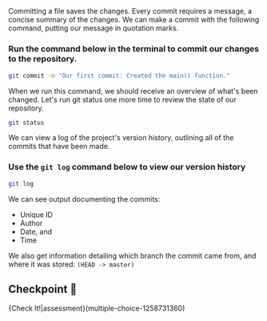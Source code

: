 ##

Committing a file saves the changes. Every commit requires a message, a concise summary of the changes. We can make a commit with the following command, putting our message in quotation marks.

### Run the command below in the terminal to commit our changes to the repository.
```bash
git commit -m "Our first commit: Created the main() function."
```

When we run this command, we should receive an overview of what's been changed. Let's run git status one more time to review the state of our repository.

```bash
git status
```

We can view a log of the project's version history, outlining all of the commits that have been made.

### Use the `git log` command below to view our version history
```bash
git log
```

We can see output documenting the commits: 
- Unique ID 
- Author
- Date, and 
- Time

We also get information detailing which branch the commit came from, and where it was stored: `(HEAD -> master)`

## Checkpoint 🏁

{Check It!|assessment}(multiple-choice-1258731360)